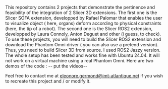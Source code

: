 This repository contains 2 projects that demonstrate the pertinence and feasibility of the integration of 2 Slicer 3D extensions. The first one is the Slicer SOFA extension, developped by Rafael Palomar that enables the user to visualize object ( here, organs) deform according to physical constraints (here, the tip of a robot). The second one is the Slicer ROS2 extension, developped by Laura Connoly, Anton Deguet and other (i guess, to check).
To use these projects, you will need to build the Slicer ROS2 extension and download the Phantom Omni driver ( you can also use a pretend version). Thus, you need to build Slicer 3D from source. I used ROS2 Jazzy version. The whole setup has been tested and works fine with Ubuntu 24.04. It will not work on a virtual machine using a real Phantom Omni. 
Here are two demos of the code : 
-- put the videos--

Feel free to contact me at eleonore.germond@imt-atlantique.net if you wish to recreate this project and / or modify it. 
